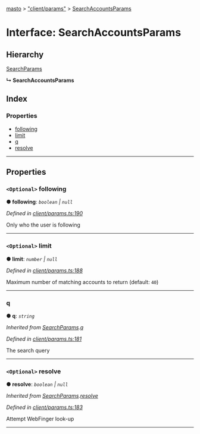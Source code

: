 [masto](../README.md) > ["client/params"](../modules/_client_params_.md) > [SearchAccountsParams](../interfaces/_client_params_.searchaccountsparams.md)

# Interface: SearchAccountsParams

## Hierarchy

 [SearchParams](_client_params_.searchparams.md)

**↳ SearchAccountsParams**

## Index

### Properties

* [following](_client_params_.searchaccountsparams.md#following)
* [limit](_client_params_.searchaccountsparams.md#limit)
* [q](_client_params_.searchaccountsparams.md#q)
* [resolve](_client_params_.searchaccountsparams.md#resolve)

---

## Properties

<a id="following"></a>

### `<Optional>` following

**● following**: *`boolean` \| `null`*

*Defined in [client/params.ts:190](https://github.com/lagunehq/core/blob/84abcd4/src/client/params.ts#L190)*

Only who the user is following

___
<a id="limit"></a>

### `<Optional>` limit

**● limit**: *`number` \| `null`*

*Defined in [client/params.ts:188](https://github.com/lagunehq/core/blob/84abcd4/src/client/params.ts#L188)*

Maximum number of matching accounts to return (default: `40`)

___
<a id="q"></a>

###  q

**● q**: *`string`*

*Inherited from [SearchParams](_client_params_.searchparams.md).[q](_client_params_.searchparams.md#q)*

*Defined in [client/params.ts:181](https://github.com/lagunehq/core/blob/84abcd4/src/client/params.ts#L181)*

The search query

___
<a id="resolve"></a>

### `<Optional>` resolve

**● resolve**: *`boolean` \| `null`*

*Inherited from [SearchParams](_client_params_.searchparams.md).[resolve](_client_params_.searchparams.md#resolve)*

*Defined in [client/params.ts:183](https://github.com/lagunehq/core/blob/84abcd4/src/client/params.ts#L183)*

Attempt WebFinger look-up

___

